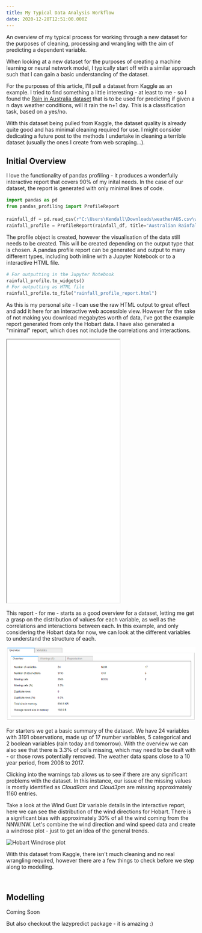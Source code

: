 ```yaml
---
title: My Typical Data Analysis Workflow
date: 2020-12-28T12:51:00.000Z
---
```


An overview of my typical process for working through a new dataset for the purposes of cleaning, processing and wrangling with the aim of predicting a dependent variable. 

<!-- more -->

When looking at a new dataset for the purposes of creating a machine learning or neural network model, I typically start off with a similar approach such that I can gain a basic understanding of the dataset. 

For the purposes of this article, I'll pull a dataset from Kaggle as an example. I tried to find something a little interesting - at least to me - so
I found the [Rain in Australia dataset](https://www.kaggle.com/jsphyg/weather-dataset-rattle-package) that is to be used for predicting if given a n days weather conditions, will it rain the n+1 day. This is a classification task, based on a yes/no.  

With this dataset being pulled from Kaggle, the dataset quality is already quite good and has minimal cleaning required for use. I might consider dedicating a future post to the methods I undertake in cleaning a terrible dataset (usually the ones I create from web scraping...).

## Initial Overview

I love the functionality of pandas profiling - it produces a wonderfully interactive report that covers 90% of my inital needs. In the case of our dataset, the report is generated with only minimal lines of code.


```python
import pandas as pd
from pandas_profiling import ProfileReport

rainfall_df = pd.read_csv(r"C:\Users\Kendall\Downloads\weatherAUS.csv\weatherAUS.csv")
rainfall_profile = ProfileReport(rainfall_df, title="Australian Rainfall")
```

The profile object is created, however the visualisation of the data still needs to be created. This will be created depending on the output type that is chosen.  A pandas profile report can be generated and output to many different types, including both inline with a Jupyter Notebook or to a interactive HTML file.

```python
# For outputting in the Jupyter Notebook
rainfall_profile.to_widgets()
# For outputting as HTML file
rainfall_profile.to_file("rainfall_profile_report.html")
```

As this is my personal site - I can use the raw HTML output to great effect and add it here for an interactive web accessible view. However for 
the sake of not making you download megabytes worth of data, I've got the example report generated from only the Hobart data. I have also generated a "minimal" report, which does not include the correlations and interactions. 

<iframe src="/rainfall_report.html" height="700" title="Rainfall Report Iframe"></iframe>

This report - for me - starts as a good overview for a dataset, letting me get a grasp on the distribution of values for each variable, as well as the correlations and interactions between each. In this example, and only considering the Hobart data for now, we can look at the different variables to understand the structure of each. 

![Pandas Profile Overview](https://github.com/kmsherrin/readme_pictures/blob/main/pandas-profile-overview.png?raw=true])

For starters we get a basic summary of the dataset. We have 24 variables with 3191 observations, made up of 17 number variables, 5 categorical and 2 boolean variables (rain today and tomorrow). With the overview we can also see that there is 3.3% of cells missing, which may need to be dealt with - or those rows potentially removed. The weather data spans close to a 10 year period, from 2008 to 2017.

Clicking into the warnings tab allows us to see if there are any significant problems with the dataset. In this instance, our issue of the missing values is mostly identified as *Cloud9am* and *Cloud3pm* are missing approximately 1160 entries. 


Take a look at the Wind Gust Dir variable details in the interactive report, here we can see the distribution of the wind directions for Hobart. There is a significant bias with approximately 30% of all the wind coming from the NNW/NW. Let's combine the wind direction and wind speed data and create a windrose plot - just to get an idea of the general trends.

![Hobart Windrose plot](/images/articles/polar_plot.svg)



With this dataset from Kaggle, there isn't much cleaning and no real wrangling required, however there are a few things to check before we step along to modelling.



<br>


## Modelling
Coming Soon 

But also checkout the lazypredict package - it is amazing :)



